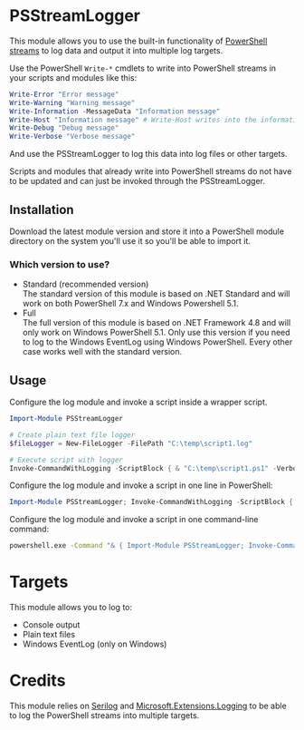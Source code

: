 # PSStreamLogger

This module allows you to use the built-in functionality of [PowerShell streams](https://docs.microsoft.com/en-us/powershell/module/microsoft.powershell.core/about/about_output_streams) to log data and output it into multiple log targets.

Use the PowerShell `Write-*` cmdlets to write into PowerShell streams in your scripts and modules like this:

```powershell
Write-Error "Error message"
Write-Warning "Warning message"
Write-Information -MessageData "Information message"
Write-Host "Information message" # Write-Host writes into the information stream
Write-Debug "Debug message"
Write-Verbose "Verbose message"
```

And use the PSStreamLogger to log this data into log files or other targets.

Scripts and modules that already write into PowerShell streams do not have to be updated and can just be invoked through the PSStreamLogger.

## Installation

Download the latest module version and store it into a PowerShell module directory on the system you'll use it so you'll be able to import it.

### Which version to use?

* Standard (recommended version)  
The standard version of this module is based on .NET Standard and will work on both PowerShell 7.x and Windows Powershell 5.1.
* Full  
The full version of this module is based on .NET Framework 4.8 and will only work on Windows PowerShell 5.1. Only use this version if you need to log to the Windows EventLog using Windows PowerShell. Every other case works well with the standard version.

## Usage

Configure the log module and invoke a script inside a wrapper script.

```powershell
Import-Module PSStreamLogger

# Create plain text file logger
$fileLogger = New-FileLogger -FilePath "C:\temp\script1.log"

# Execute script with logger
Invoke-CommandWithLogging -ScriptBlock { & "C:\temp\script1.ps1" -Verbose -InformationAction Continue } -Loggers @($fileLogger)
```

Configure the log module and invoke a script in one line in PowerShell:

```powershell
Import-Module PSStreamLogger; Invoke-CommandWithLogging -ScriptBlock { & 'C:\temp\script1.ps1' -Verbose -InformationAction Continue } -Loggers @(New-FileLogger -FilePath 'C:\temp\script1.log')
```

Configure the log module and invoke a script in one command-line command:

```bash
powershell.exe -Command "& { Import-Module PSStreamLogger; Invoke-CommandWithLogging -ScriptBlock { & 'C:\temp\script1.ps1' -Verbose -InformationAction Continue } -Loggers @(New-FileLogger -FilePath 'C:\temp\script1.log') }"
```

# Targets

This module allows you to log to:

* Console output
* Plain text files
* Windows EventLog (only on Windows)

# Credits

This module relies on [Serilog](https://www.serilog.net) and [Microsoft.Extensions.Logging](https://github.com/aspnet/Logging) to be able to log the PowerShell streams into multiple targets.
